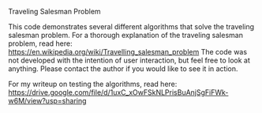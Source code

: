 Traveling Salesman Problem

This code demonstrates several different algorithms that solve the traveling salesman problem.
For a thorough explanation of the traveling salesman problem, read here: https://en.wikipedia.org/wiki/Travelling_salesman_problem
The code was not developed with the intention of user interaction, but feel free to look at anything. 
Please contact the author if you would like to see it in action.

For my writeup on testing the algorithms, read here: https://drive.google.com/file/d/1uxC_xOwFSkNLPrisBuAnjSgFiFWk-w6M/view?usp=sharing
